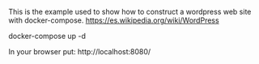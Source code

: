 This is the example used to show how to construct a wordpress web site with docker-compose.
https://es.wikipedia.org/wiki/WordPress

docker-compose up -d

In your browser put: http://localhost:8080/

